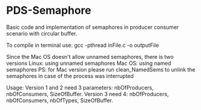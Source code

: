 # PDS-Semaphore
Basic code and implementation of semaphores in producer consumer scenario with circular buffer.

To compile in terminal use:
gcc -pthread inFile.c -o outputFile

Since the Mac OS doesn't allow unnamed semaphores, there is two versions
Linux: using unnamed semaphores
Mac OS: using named semaphores
PS: for Mac version please run clean_NamedSems to unlink the semaphores in case of the process was interrupted

Usage:
Version 1 and 2 need 3 parameters: nbOfProducers, nbOfConsumers, SizeOfBuffer.
Version 3 need 4: nbOfProducers, nbOfConsumers, nbOfTypes, SizeOfBuffer.
